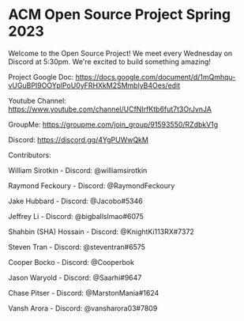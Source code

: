 # ACM Open Source Project Spring 2023

Welcome to the Open Source Project! We meet every Wednesday on Discord at 5:30pm. We're excited to build something amazing!

Project Google Doc: https://docs.google.com/document/d/1mQmhqu-vUGuBPI9OOYplPoU0yFRHXkM2SMmblyB4Oes/edit

Youtube Channel: https://www.youtube.com/channel/UCfNIrfKtb6fut7t3OrJvnJA

GroupMe: https://groupme.com/join_group/91593550/RZdbkV1g

Discord: https://discord.gg/4YgPUWwQkM


Contributors: 

William Sirotkin - Discord: @williamsirotkin 

Raymond Feckoury - Discord: @RaymondFeckoury 

Jake Hubbard - Discord: @Jacobo#5346 

Jeffrey Li - Discord: @bigballslmao#6075

Shahbin (SHA) Hossain - Discord: @KnightKi113RX#7372

Steven Tran - Discord: @steventran#6575

Cooper Bocko - Discord: @Cooperbok

Jason Waryold - Discord: @Saarhi#9647

Chase Pitser - Discord: @MarstonMania#1624

Vansh Arora - Discord: @vansharora03#7809